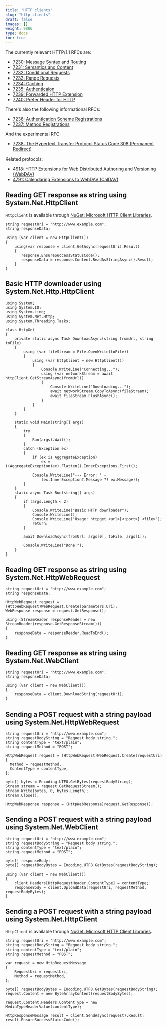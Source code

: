 ```yaml
---
title: "HTTP clients"
slug: "http-clients"
draft: false
images: []
weight: 9886
type: docs
toc: true
---
```


The currently relevant HTTP/1.1 RFCs are:

* [7230: Message Syntax and Routing](https://tools.ietf.org/html/rfc7230)
* [7231: Semantics and Content](https://tools.ietf.org/html/rfc7231)
* [7232: Conditional Requests](https://tools.ietf.org/html/rfc7232)
* [7233: Range Requests](https://tools.ietf.org/html/rfc7233)
* [7234: Caching](https://tools.ietf.org/html/rfc7234)
* [7235: Authenticaion](https://tools.ietf.org/html/rfc7235)
* [7239: Forwarded HTTP Extension](https://tools.ietf.org/html/rfc7239)
* [7240: Prefer Header for HTTP](https://tools.ietf.org/html/rfc7240)

There's also the following informational RFCs:

* [7236: Authentication Scheme Registrations](https://tools.ietf.org/html/rfc7236)
* [7237: Method Registrations](https://tools.ietf.org/html/rfc7237)

And the experimental RFC:

* [7238: The Hypertext Transfer Protocol Status Code 308 (Permanent Redirect)](https://tools.ietf.org/html/rfc7238) 

Related protocols:

* [4918: HTTP Extensions for Web Distributed Authoring and Versioning (WebDAV)
](https://tools.ietf.org/html/rfc4918)
* [4791: Calendaring Extensions to WebDAV (CalDAV)
](https://tools.ietf.org/html/rfc4791)


## Reading GET response as string using System.Net.HttpClient
`HttpClient` is available through [NuGet: Microsoft HTTP Client Libraries](https://www.nuget.org/packages/Microsoft.Net.Http/).

    string requestUri = "http://www.example.com";
    string responseData;
    
    using (var client = new HttpClient())
    {
        using(var response = client.GetAsync(requestUri).Result)
        {
           response.EnsureSuccessStatusCode();
           responseData = response.Content.ReadAsStringAsync().Result;
        }
    }

## Basic HTTP downloader using System.Net.Http.HttpClient
    using System;
    using System.IO;
    using System.Linq;
    using System.Net.Http;
    using System.Threading.Tasks;
    
    class HttpGet
    {
        private static async Task DownloadAsync(string fromUrl, string toFile)
        {
            using (var fileStream = File.OpenWrite(toFile))
            {
                using (var httpClient = new HttpClient())
                {
                    Console.WriteLine("Connecting...");
                    using (var networkStream = await httpClient.GetStreamAsync(fromUrl))
                    {
                        Console.WriteLine("Downloading...");
                        await networkStream.CopyToAsync(fileStream);
                        await fileStream.FlushAsync();
                    }
                }
            }
        }
    
        static void Main(string[] args)
        {
            try
            {
                Run(args).Wait();
            }
            catch (Exception ex)
            {
                if (ex is AggregateException)
                    ex = ((AggregateException)ex).Flatten().InnerExceptions.First();
    
                Console.WriteLine("--- Error: " + 
                    (ex.InnerException?.Message ?? ex.Message));
            }
        }
        static async Task Run(string[] args)
        {
            if (args.Length < 2)
            {
                Console.WriteLine("Basic HTTP downloader");
                Console.WriteLine();
                Console.WriteLine("Usage: httpget <url>[<:port>] <file>");
                return;
            }
    
            await DownloadAsync(fromUrl: args[0], toFile: args[1]);
    
            Console.WriteLine("Done!");
        }
    }



## Reading GET response as string using System.Net.HttpWebRequest
    string requestUri = "http://www.example.com";
    string responseData;
    
    HttpWebRequest request = (HttpWebRequest)WebRequest.Create(parameters.Uri);
    WebResponse response = request.GetResponse();
    
    using (StreamReader responseReader = new StreamReader(response.GetResponseStream()))
    {
        responseData = responseReader.ReadToEnd();
    }

## Reading GET response as string using System.Net.WebClient
    string requestUri = "http://www.example.com";
    string responseData;

    using (var client = new WebClient())
    {    
        responseData = client.DownloadString(requestUri);
    }

## Sending a POST request with a string payload using System.Net.HttpWebRequest
    string requestUri = "http://www.example.com";
    string requestBodyString = "Request body string.";
    string contentType = "text/plain";
    string requestMethod = "POST";
    
    HttpWebRequest request = (HttpWebRequest)WebRequest.Create(requestUri)
    {
      Method = requestMethod,
      ContentType = contentType,
    };

    byte[] bytes = Encoding.UTF8.GetBytes(requestBodyString);
    Stream stream = request.GetRequestStream();
    stream.Write(bytes, 0, bytes.Length);
    stream.Close();

    HttpWebResponse response = (HttpWebResponse)request.GetResponse();

## Sending a POST request with a string payload using System.Net.WebClient
    string requestUri = "http://www.example.com";
    string requestBodyString = "Request body string.";
    string contentType = "text/plain";
    string requestMethod = "POST";
        
    byte[] responseBody;    
    byte[] requestBodyBytes = Encoding.UTF8.GetBytes(requestBodyString);
    
    using (var client = new WebClient())
    {
        client.Headers[HttpRequestHeader.ContentType] = contentType;
        responseBody = client.UploadData(requestUri, requestMethod, requestBodyBytes);
    }

## Sending a POST request with a string payload using System.Net.HttpClient
`HttpClient` is available through [NuGet: Microsoft HTTP Client Libraries](https://www.nuget.org/packages/Microsoft.Net.Http/).

    string requestUri = "http://www.example.com";
    string requestBodyString = "Request body string.";
    string contentType = "text/plain";
    string requestMethod = "POST";

    var request = new HttpRequestMessage
    {
        RequestUri = requestUri,
        Method = requestMethod,
    };

    byte[] requestBodyBytes = Encoding.UTF8.GetBytes(requestBodyString);
    request.Content = new ByteArrayContent(requestBodyBytes);

    request.Content.Headers.ContentType = new MediaTypeHeaderValue(contentType);
    
    HttpResponseMessage result = client.SendAsync(request).Result;
    result.EnsureSuccessStatusCode();

